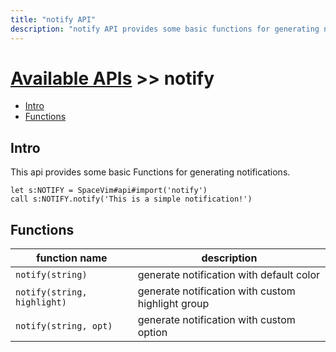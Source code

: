 ```yaml
---
title: "notify API"
description: "notify API provides some basic functions for generating notifications"
---
```


# [Available APIs](../) >> notify

<!-- vim-markdown-toc GFM -->

- [Intro](#intro)
- [Functions](#functions)

<!-- vim-markdown-toc -->

## Intro

This api provides some basic Functions for generating notifications.

```vim
let s:NOTIFY = SpaceVim#api#import('notify')
call s:NOTIFY.notify('This is a simple notification!')
```

## Functions

| function name               | description                                       |
| --------------------------- | ------------------------------------------------- |
| `notify(string)`            | generate notification with default color          |
| `notify(string, highlight)` | generate notification with custom highlight group |
| `notify(string, opt)`       | generate notification with custom option          |
